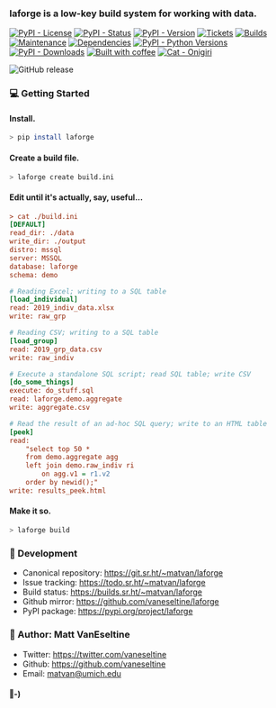 ### laforge is a low-key build system for working with data.
[![PyPI - License](https://img.shields.io/pypi/l/laforge.svg?color=violet&style=flat-square)](https://www.gnu.org/licenses/agpl-3.0)
[![PyPI - Status](https://img.shields.io/pypi/status/laforge.svg?style=flat-square&label=pypi%20status)](https://pypi.python.org/pypi/laforge)
[![PyPI - Version](https://img.shields.io/pypi/v/laforge.svg?style=flat-square&label=pypi%20version)](https://pypi.python.org/pypi/laforge)
[![Tickets](https://img.shields.io/badge/tickets-todo.sr.ht-yellow.svg?style=flat-square)](https://todo.sr.ht/~matvan/laforge)
[![Builds](https://img.shields.io/badge/builds-builds.sr.ht-green.svg?style=flat-square)](https://builds.sr.ht/~matvan/laforge)
[![Maintenance](https://img.shields.io/maintenance/yes/2019.svg?style=flat-square&label=actively%20maintained)](https://git.sr.ht/~matvan/laforge)
[![Dependencies](https://img.shields.io/librariesio/release/pypi/laforge.svg?style=flat-square)](https://libraries.io/pypi/laforge)
[![PyPI - Python Versions](https://img.shields.io/pypi/pyversions/laforge.svg?&style=flat-square)](https://pypi.python.org/pypi/laforge)
[![PyPI - Downloads](https://img.shields.io/pypi/dw/laforge.svg?color=blueviolet&style=flat-square)](https://pepy.tech/project/laforge/week)
[![Built with coffee](https://img.shields.io/badge/built_with-coffee-5C4033.svg?style=flat-square)](https://pepy.tech/project/laforge/week)
[![Cat - Onigiri](https://img.shields.io/badge/project_cat-Onigiri-333.svg?style=flat-square)](https://raw.githubusercontent.com/vaneseltine/vaneseltine.github.io/master/Oni.jpg)  

![GitHub release](https://img.shields.io/github/release-pre/vaneseltine/laforge.svg?label=github%20mirror&style=flat-square)  
<!-- https://readthedocs.org/dashboard/> -->

### 💻 Getting Started
 
#### Install.

```sh
> pip install laforge
```

#### Create a build file.

```sh
> laforge create build.ini
```

#### Edit until it's actually, say, useful...

```ini
> cat ./build.ini
[DEFAULT]
read_dir: ./data
write_dir: ./output
distro: mssql
server: MSSQL
database: laforge
schema: demo

# Reading Excel; writing to a SQL table
[load_individual] 
read: 2019_indiv_data.xlsx
write: raw_grp

# Reading CSV; writing to a SQL table
[load_group] 
read: 2019_grp_data.csv
write: raw_indiv

# Execute a standalone SQL script; read SQL table; write CSV
[do_some_things] 
execute: do_stuff.sql
read: laforge.demo.aggregate
write: aggregate.csv

# Read the result of an ad-hoc SQL query; write to an HTML table
[peek] 
read: 
    "select top 50 * 
    from demo.aggregate agg
    left join demo.raw_indiv ri 
        on agg.v1 = r1.v2
    order by newid();"
write: results_peek.html 
```

#### Make it so.

```sh
> laforge build
```

### 🚧 Development

- Canonical repository: https://git.sr.ht/~matvan/laforge
- Issue tracking: https://todo.sr.ht/~matvan/laforge
- Build status: https://builds.sr.ht/~matvan/laforge
- Github mirror: https://github.com/vaneseltine/laforge
- PyPI package: https://pypi.org/project/laforge

### 🧙‍ Author: Matt VanEseltine

- Twitter: https://twitter.com/vaneseltine
- Github: https://github.com/vaneseltine
- Email: matvan@umich.edu

#### ‖-)